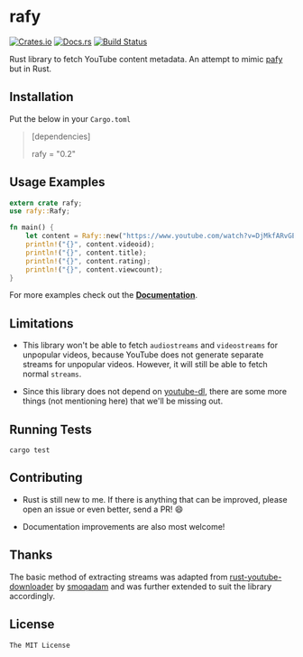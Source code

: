 # rafy

[![Crates.io](https://img.shields.io/crates/v/rafy.svg)](https://crates.io/crates/rafy) [![Docs.rs](https://docs.rs/rafy/badge.svg)](https://docs.rs/rafy/) [![Build Status](https://travis-ci.org/ritiek/rafy-rs.svg?branch=master)](https://travis-ci.org/ritiek/rafy-rs)

Rust library to fetch YouTube content metadata. An attempt to mimic [pafy](https://github.com/mps-youtube/pafy) but in Rust.

## Installation

Put the below in your `Cargo.toml`

> [dependencies]
>
> rafy = "0.2"

## Usage Examples

```rust
extern crate rafy;
use rafy::Rafy;

fn main() {
    let content = Rafy::new("https://www.youtube.com/watch?v=DjMkfARvGE8").unwrap();
    println!("{}", content.videoid);
    println!("{}", content.title);
    println!("{}", content.rating);
    println!("{}", content.viewcount);
}
```

For more examples check out the [**Documentation**](https://docs.rs/rafy/).

## Limitations

- This library won't be able to fetch `audiostreams` and `videostreams` for unpopular videos, because YouTube does not generate separate streams for unpopular videos. However, it will still be able to fetch normal `streams`.

- Since this library does not depend on [youtube-dl](https://github.com/rg3/youtube-dl), there are some more things (not mentioning here) that we'll be missing out.

## Running Tests

```
cargo test
```

## Contributing

- Rust is still new to me. If there is anything that can be improved, please open an issue or even better, send a PR! :smile:

- Documentation improvements are also most welcome!

## Thanks

The basic method of extracting streams was adapted from [rust-youtube-downloader](https://github.com/smoqadam/rust-youtube-downloader) by [smoqadam](https://github.com/smoqadam) and was further extended to suit the library accordingly.

## License

`The MIT License`
